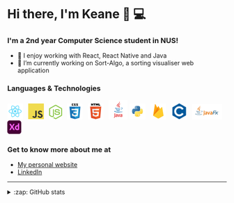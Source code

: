 # Hi there, I'm Keane 👋 💻

### I'm a 2nd year Computer Science student in NUS!

- 👯 I enjoy working with React, React Native and Java
- 🔭 I’m currently working on Sort-Algo, a sorting visualiser web application

### Languages & Technologies

<div>
  <a href="https://reactjs.org/" title="React"><img width="36" src="images/react.png" /></a>
  &nbsp
  <a href="https://www.javascript.com/" title="JavaScript"><img width="36" src="images/javascript.png" /></a>
  &nbsp
  <a href="https://nodejs.org/en/" title="Node.js"><img width="30" src="images/nodejs-icon.svg" /></a>
  &nbsp
  <a href="https://github.com/topics/css" title="CSS"><img width="36" src="images/css.png" /></a>
  &nbsp
  <a href="https://github.com/topics/html5" title="HTML"><img width="36" src="images/html.png" /></a>
  &nbsp
  <a href="https://www.java.com/en/" title="Java"><img width="44" src="images/java.png" /></a>
  <a href="https://www.python.org/" title="Python"><img width="36" src="images/python.png" /></a>
  &nbsp
  <a href="https://firebase.google.com/" title="Firebase"><img width="36" src="images/firebase.png" /></a>
  &nbsp
  <a href="https://en.wikipedia.org/wiki/C_(programming_language)" title="C"><img width="36" src="images/C.svg" /></a>
  &nbsp
  <a href="https://openjfx.io/" title="JavaFX"><img width="70" src="images/javafx.png" /></a>
  &nbsp
  <a href="https://www.adobe.com/sea/products/xd.html" title="Adobe XD"><img width="32" src="images/adobexd.png" /></a>
</div>

### Get to know more about me at

* [My personal website](https://keanecjy.github.io/me/)
* [LinkedIn](https://www.linkedin.com/in/keanecjy/)

---

<details>
  
  <summary>:zap: GitHub stats</summary>
  <div>
    <img alt="Keane's Github stats" src="https://github-readme-stats.vercel.app/api?username=keanecjy&show_icons=true&theme=material-palenight" />
    <img alt="Keane's Most Used Languages" src="https://github-readme-stats.vercel.app/api/top-langs/?username=keanecjy" />
  </div>
</details>

